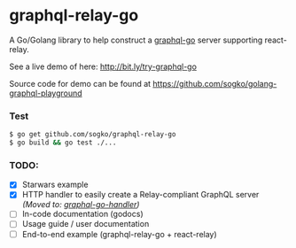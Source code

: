 # graphql-relay-go

A Go/Golang library to help construct a [graphql-go](https://github.com/chris-ramon/graphql-go) server supporting react-relay.

See a live demo of here: http://bit.ly/try-graphql-go

Source code for demo can be found at https://github.com/sogko/golang-graphql-playground

### Test
```bash
$ go get github.com/sogko/graphql-relay-go
$ go build && go test ./...
```

### TODO:
- [x] Starwars example
- [x] HTTP handler to easily create a Relay-compliant GraphQL server _(Moved to: [graphql-go-handler](github.com/sogko/graphql-go-handler))_
- [ ] In-code documentation (godocs)
- [ ] Usage guide / user documentation
- [ ] End-to-end example (graphql-relay-go + react-relay)
